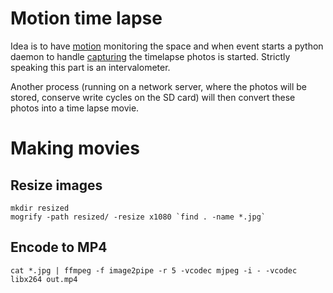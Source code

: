 Motion time lapse
=================

Idea is to have [motion][motionweb] monitoring the space and when event starts a python daemon
to handle [capturing][captureweb] the timelapse photos is started. Strictly speaking this part is 
an intervalometer.

Another process (running on a network server, where the photos will be stored, conserve write cycles on the SD card)
will then convert these photos into a time lapse movie.

[motionweb]: http://www.lavrsen.dk/foswiki/bin/view/Motion
[captureweb]: http://capture.sourceforge.net/

# Making movies

## Resize images

    mkdir resized
    mogrify -path resized/ -resize x1080 `find . -name *.jpg`

## Encode to MP4

    cat *.jpg | ffmpeg -f image2pipe -r 5 -vcodec mjpeg -i - -vcodec libx264 out.mp4

